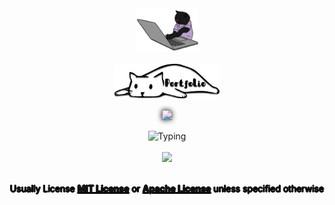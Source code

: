 <!--CAT-->
<div align="center">
  <img src="https://raw.githubusercontent.com/Cats1337/Cats1337.github.io/gh-pages/portfolioAssets/images/cattap.gif" alt="Cat Tippy Tappy" width="100">
</div>

<br>

<div align="center">
  <a href="https://cats1337.github.io/portfolio" target="_blank" style="filter: drop-shadow(0 0 0.5rem white);">
    <img align="center" src="images/portfolio.png"  height="55px"> 
  </a>
</div>

<br>

<div align="center">
  <a href="Visitor Count" align="center" style="filter: drop-shadow(0 0 0.25rem black) hue-rotate(90deg);">
    <img align="center" src="https://profile-counter.glitch.me/cats1337/count.svg" target="#"/>
  </a>
</div>

<br>

<div align="center">
  <img src="https://readme-typing-svg.herokuapp.com?font=Fira+Code&size=22&duration=7500&pause=1000&center=true&vCenter=true&random=true&width=440&height=45&lines=Coding;Gaming;Sleeping" alt="Typing"/>
</div>

<br>

<div align="center">
  <img src="https://avatars.githubusercontent.com/u/42129397?v=4" style="width: 128px">
</div>

<br>

<p align="center" style="text-shadow: -1px 0 black, 0 1px black, 1px 0 black, 0 -1px black">
Usually License <b><a href="https://www.tldrlegal.com/license/mit-license">MIT License</a></b> or <b><a href="https://www.tldrlegal.com/license/apache-license-2-0-apache-2-0">Apache License</a></b>
 unless specified otherwise</p>
